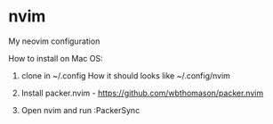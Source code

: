 # nvim
My neovim configuration

How to install on Mac OS:
1.  clone in ~/.config
    How it should looks like ~/.config/nvim

2.  Install packer.nvim - https://github.com/wbthomason/packer.nvim

3.  Open nvim and run :PackerSync
